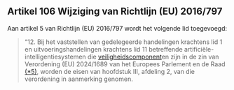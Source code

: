 ## Artikel 106 Wijziging van Richtlijn (EU) 2016/797

Aan artikel 5 van Richtlijn (EU) 2016/797 wordt het volgende lid toegevoegd:
> “12. Bij het vaststellen van gedelegeerde handelingen krachtens lid 1 en uitvoeringshandelingen krachtens lid 11 betreffende artificiële-intelligentiesystemen die [veiligheidscomponent](a3.md#^veiligheidscomponent)en zijn in de zin van Verordening (EU) 2024/1689 van het Europees Parlement en de Raad [(\*5)](#ntr*5-L_202401689NL.000101-E0062), worden de eisen van hoofdstuk III, afdeling 2, van die verordening in aanmerking genomen.